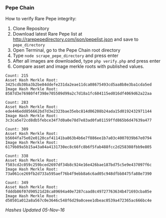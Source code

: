 ### Pepe Chain

How to verify Rare Pepe integrity:

1. Clone Repository
2. Download latest Rare Pepe list at http://rarepepedirectory.com/json/pepelist.json and save to ```pepe_directory```
3. Open Terminal, go to the Pepe Chain root directory
4. Type ```node scrape_pepe_directory``` and press enter
5. After all images are downloaded, type ```php verify.php``` and press enter
6. Compare asset and image merkle roots with published values.



````
Count: 215
Asset Hash Merkle Root: 3425cdb30ba3b2be84ddefe231da2eae11dca08675493cd5aa8b8e3ba1cda5ed
Image Hash Merkle Root: 8587d3e76980f4f398e705509d99a2c7d18a1fc604115ed016df4069d62a22aa
````
````
Count: 283
Asset Hash Merkle Root: ede446edd856662bd7d3e2323bae35ebc814d06208b24ada15d0192432971144
Image Hash Merkle Root: 3c3ca5e72cd8db5febce34f7d0a0e78d7e83ad0fa01159ffd865b6d47639a477
````
````
Count: 309
Asset Hash Merkle Root: b5604fa75e02e0120caf41141ba863b4b6e7f886ee1b7a03c4007039b67e0794
Image Hash Merkle Root: 6179b89a5b15a43a04a4131730ec8c66fc8b6f5fab488fcc2d258308fbb9e805
````
````
Count: 338
Asset Hash Merkle Root: f503cd2c059c259bced2697df34b8c924e16e426bae187bd75c5e9e437097f6c
Image Hash Merkle Root: 73a061ce269fb2d733a595aef76b4f9ebb8a6c6ad05c948dfbb8475fa88e7390
````
````
Count: 349
Asset Hash Merkle Root: fdddb86f07d90521d28ca89694a40e7287caad8c49727763634b471693cba85e
Image Hash Merkle Root: d50501a012a8a567c0e3646c548f6d29a0ceee1dbeac0539a472365ac666bc4e
````

*Hashes Updated 05-Nov-16*
